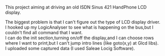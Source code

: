This project aiming at driving an old ISDN Sinus 421 HandPhone LCD display.
<p></p>The biggest problem is that I can't figure out the type of LCD display driver.<br>
I hooked up my LogicAnalyser to see what is happening on the bus,but I couldn't find all command that I want.<br>
I can do the init section,turning on/off the display,and I can choose rows where I want to print,but I can't jump intro lines (like goto(x,y) at Glcd libs).<br>
I uploaded some captured data (I used Saleae Locig Software).
